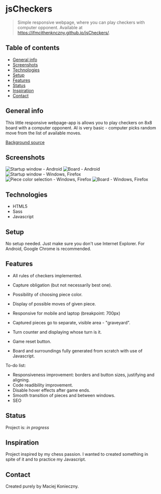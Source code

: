# jsCheckers
> Simple responsive webpage, where you can play checkers with computer opponent. Available at https://ifmcjthenknczny.github.io/jsCheckers/.

## Table of contents
* [General info](#general-info)
* [Screenshots](#screenshots)
* [Technologies](#technologies)
* [Setup](#setup)
* [Features](#features)
* [Status](#status)
* [Inspiration](#inspiration)
* [Contact](#contact)

## General info
This little responsive webpage-app is allows you to play checkers on 8x8 board with a computer opponent. AI is very basic - computer picks random move from the list of available moves.

[Background source](https://www.toptal.com/designers/subtlepatterns/what-the-hex/)

## Screenshots
![Startup window - Android](./screenshots/android-startup.jpg)
![Board - Android](./screenshots/android-board.jpg)
![Startup window - Windows, Firefox](./screenshots/windows-startup.png)
![Piece color selection - Windows, Firefox](./screenshots/windows-pieces.png)
![Board - Windows, Firefox](./screenshots/windows-board.png)

## Technologies
* HTML5
* Sass
* Javascript

## Setup
No setup needed. Just make sure you don't use Internet Explorer. For Android, Google Chrome is recommended.

## Features
* All rules of checkers implemented.

* Capture obligation (but not necessarily best one).
* Possibility of choosing piece color.
* Display of possible moves of given piece.

* Responsive for mobile and laptop (breakpoint: 700px)
* Captured pieces go to separate, visible area - "graveyard".
* Turn counter and displaying whose turn is it.
* Game reset button.

* Board and surroundings fully generated from scratch with use of Javascript.

To-do list:
* Responsiveness improvement: borders and button sizes, justifying and aligning.
* Code readibility improvement.
* Disable hover effects after game ends.
* Smooth transition of pieces and between windows.
* SEO

## Status
Project is: _in progress_

## Inspiration
Project inspired by my chess passion. I wanted to created something in spite of it and to practice my Javascript.

## Contact
Created purely by Maciej Konieczny.